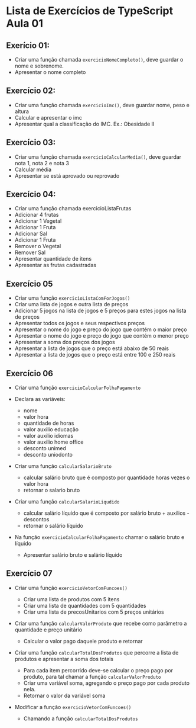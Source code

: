 # Lista de Exercícios de TypeScript Aula 01

## Exerício 01:
- Criar uma função chamada `exercicioNomeCompleto()`, deve guardar o nome e sobrenome.
- Apresentar o nome completo

## Exercício 02:
- Criar uma função chamada `exercicioImc()`, deve guardar nome, peso e altura
- Calcular e apresentar o imc
- Apresentar qual a classificação do IMC. Ex.: Obesidade II

## Exercício 03:
- Criar uma função chamada `exercicioCalcularMedia()`, deve guardar nota 1, nota 2 e nota 3
- Calcular média
- Apresentar se está aprovado ou reprovado

## Exercício 04:
- Criar uma função chamada exercicioListaFrutas
- Adicionar 4 frutas
- Adicionar 1 Vegetal
- Adicionar 1 Fruta
- Adicionar Sal
- Adicionar 1 Fruta
- Remover o Vegetal
- Remover Sal
- Apresentar quantidade de itens
- Apresentar as frutas cadastradas

## Exercício 05
- Criar uma função `exercicioListaComForJogos()`
- Criar uma lista de jogos e outra lista de preços
- Adicionar 5 jogos na lista de jogos e 5 preços para estes jogos na lista de preços
- Apresentar todos os jogos e seus respectivos preços
- Apresentar o nome do jogo e preço do jogo que contém o maior preço
- Apresentar o nome do jogo e preço do jogo que contém o menor preço
- Apresentar a soma dos preços dos jogos
- Apresentar a lista de jogos que o preço está abaixo de 50 reais
- Apresentar a lista de jogos que o preço está entre 100 e 250 reais


## Exercício 06
- Criar uma função `exercicioCalcularFolhaPagamento`
- Declara as variáveis:
  - nome
  - valor hora
  - quantidade de horas
  - valor auxilio educação
  - valor auxilio idiomas
  - valor auxilio home office
  - desconto unimed
  - desconto uniodonto

- Criar uma função `calcularSalarioBruto`
  - calcular salário bruto que é composto por quantidade horas vezes o valor hora 
  - retornar o salario bruto
- Criar uma função `calcularSalarioLiqudido`
  - calcular salário líquido que é composto por salário bruto + auxilios - descontos
  - retornar o salário líquido
- Na função `exercicioCalcularFolhaPagamento` chamar o salário bruto e líquido
  - Apresentar salário bruto e salário líquido

## Exercício 07
- Criar uma função `exercicioVetorComFuncoes()`
  - Criar uma lista de produtos com 5 itens
  - Criar uma lista de quantidades com 5 quantidades 
  - Criar uma lista de precosUnitarios com 5 preços unitários

- Criar uma função `calcularValorProduto` que recebe como parâmetro a quantidade e preço unitário
  - Calcular o valor pago daquele produto e retornar
- Criar uma função `calcularTotalDosProdutos` que percorre a lista de produtos e apresentar a soma dos totais
  - Para cada item percorrido deve-se calcular o preço pago por produto, para tal chamar a função `calcularValorProduto`
  - Criar uma variável soma, agregando o preço pago por cada produto nela.
  - Retornar o valor da variável soma


- Modificar a função `exercicioVetorComFuncoes()`
  - Chamando a função `calcularTotalDosProdutos`


